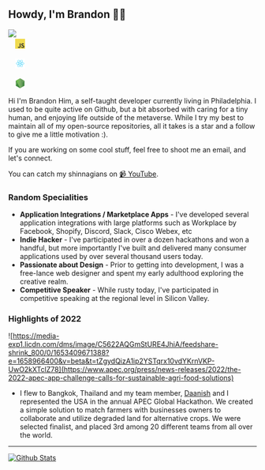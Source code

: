 ## Howdy, I'm Brandon 👋🏼
<image src="https://user-images.githubusercontent.com/6020066/124784929-69111800-df14-11eb-9765-173acd1b5b88.png" width="200"/>

<code>
  <img height="20" src="https://raw.githubusercontent.com/github/explore/80688e429a7d4ef2fca1e82350fe8e3517d3494d/topics/javascript/javascript.png">
</code>
<code>
  <img height="20" src="https://raw.githubusercontent.com/github/explore/80688e429a7d4ef2fca1e82350fe8e3517d3494d/topics/react/react.png">
</code>
<code>
  <img height="20" src="https://raw.githubusercontent.com/github/explore/80688e429a7d4ef2fca1e82350fe8e3517d3494d/topics/nodejs/nodejs.png">
</code> 

Hi I'm Brandon Him, a self-taught developer currently living in Philadelphia. I used to be quite active on Github, but a bit absorbed with caring for a tiny human, and enjoying life outside of the metaverse. While I try my best to maintain all of my open-source repositories, all it takes is a star and a follow to give me a little motivation :).

If you are working on some cool stuff, feel free to shoot me an email, and let's connect.

You can catch my shinnagians on [📹 YouTube](https://www.youtube.com/channel/UCludBg4ol9VgvHzHe-yRUXw).

### Random Specialities
- **Application Integrations / Marketplace Apps** - I've developed several application integrations with large platforms such as Workplace by Facebook, Shopify, Discord, Slack, Cisco Webex, etc
- **Indie Hacker** - I've participated in over a dozen hackathons and won a handful, but more importantly I've built and delivered many consumer applications used by over several thousand users today.
- **Passionate about Design** - Prior to getting into development, I was a free-lance web designer and spent my early adulthood exploring the creative realm.
- **Competitive Speaker** - While rusty today, I've participated in competitive speaking at the regional level in Silicon Valley.

### Highlights of 2022
![https://media-exp1.licdn.com/dms/image/C5622AQGmStURE4JhiA/feedshare-shrink_800/0/1653409671388?e=1658966400&v=beta&t=tZgydQizA1ip2YSTqrx10vdYKrnVKP-UwO2kXTclZ78](https://www.apec.org/press/news-releases/2022/the-2022-apec-app-challenge-calls-for-sustainable-agri-food-solutions)
- I flew to Bangkok, Thailand and my team member, [Daanish](https://www.linkedin.com/in/daanishhusain/) and I represented the USA in the annual APEC Global Hackathon. We created a simple solution to match farmers with businesses owners to collaborate and utilize degraded land for alternative crops. We were selected finalist, and placed 3rd among 20 different teams from all over the world.

---
[![Github Stats](https://github-readme-stats.vercel.app/api?username=brh55&theme=dark)](https://github.com/brh55)
